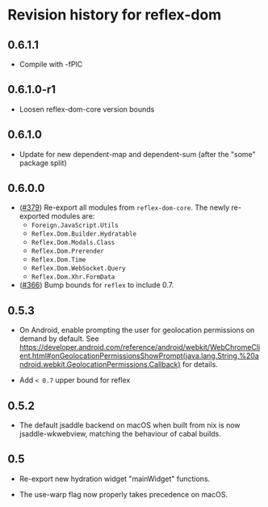 # Revision history for reflex-dom

## 0.6.1.1

* Compile with -fPIC

## 0.6.1.0-r1

* Loosen reflex-dom-core version bounds

## 0.6.1.0

* Update for new dependent-map and dependent-sum (after the "some" package split)

## 0.6.0.0

* ([#379](https://github.com/reflex-frp/reflex-dom/pull/379)) Re-export all modules from `reflex-dom-core`. The newly re-exported modules are:
    * `Foreign.JavaScript.Utils`
    * `Reflex.Dom.Builder.Hydratable`
    * `Reflex.Dom.Modals.Class`
    * `Reflex.Dom.Prerender`
    * `Reflex.Dom.Time`
    * `Reflex.Dom.WebSocket.Query`
    * `Reflex.Dom.Xhr.FormData`
* ([#366](https://github.com/reflex-frp/reflex-dom/pull/366)) Bump bounds for `reflex` to include 0.7.

## 0.5.3

* On Android, enable prompting the user for geolocation
  permissions on demand by default. See
  https://developer.android.com/reference/android/webkit/WebChromeClient.html#onGeolocationPermissionsShowPrompt(java.lang.String,%20android.webkit.GeolocationPermissions.Callback)
  for details.

 * Add `< 0.7` upper bound for reflex

## 0.5.2

* The default jsaddle backend on macOS when built from nix
  is now jsaddle-wkwebview, matching the behaviour of cabal
  builds.

## 0.5

* Re-export new hydration widget "mainWidget" functions.

* The use-warp flag now properly takes precedence on macOS.
